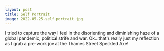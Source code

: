 ```yaml
---
layout: post
title: Self Portrait
image: 2022-05-25-self-portrait.jpg
---
```


I tried to capture the way I feel in the disorienting and diminishing haze of a global pandemic, political strife and 
war. Ok...that's really just my reflection as I grab a pre-work joe at the Thames Street Speckled Axe! 

